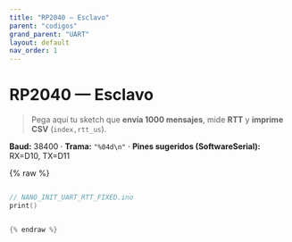 ```yaml
---
title: "RP2040 — Esclavo"
parent: "codigos"
grand_parent: "UART"
layout: default
nav_order: 1
---
```


# RP2040 — Esclavo

> Pega aquí tu sketch que **envía 1000 mensajes**, mide **RTT** y **imprime CSV** (`index,rtt_us`).

**Baud:** 38400 · **Trama:** `"%04d\n"` · **Pines sugeridos (SoftwareSerial):** RX=D10, TX=D11

{% raw %}
```cpp

// NANO_INIT_UART_RTT_FIXED.ino
print()


{% endraw %}